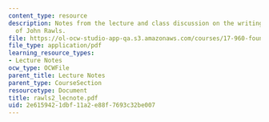 ```yaml
---
content_type: resource
description: Notes from the lecture and class discussion on the writings and ideas
  of John Rawls.
file: https://ol-ocw-studio-app-qa.s3.amazonaws.com/courses/17-960-foundations-of-political-science-fall-2004/2e6159421dbf11a2e88f7693c32be007_rawls2_lecnote.pdf
file_type: application/pdf
learning_resource_types:
- Lecture Notes
ocw_type: OCWFile
parent_title: Lecture Notes
parent_type: CourseSection
resourcetype: Document
title: rawls2_lecnote.pdf
uid: 2e615942-1dbf-11a2-e88f-7693c32be007
---
```

